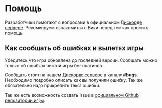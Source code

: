 # Помощь
Разработчики помогают с вопросами в официальном [Дискорде сервере](https://discord.gg/ubKMtTk). Рекомендуем ознакомится с Вики перед тем как просить помощь.

## Как сообщать об ошибках и вылетах игры
Убедитесь что игра обновлена до последней версии. Сообщать можно только об ошибках чистой игры без плагинов.

Сообщать стоит на нашем [Дискорде сервере](https://discord.gg/ubKMtTk) в канале **#bugs**. Необходимо подробно описать как вы получили ошибку. Так же обязательно надо прикрепить текст ошибки.

Так же есть возможность создать Issue в [официальном Github репозитории игры](https://github.com/semyon422/soundsphere).
